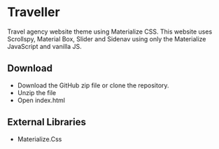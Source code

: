 # Traveller

Travel agency website theme using Materialize CSS. This website uses Scrollspy, Material Box, Slider and Sidenav using only the Materialize JavaScript and vanilla JS.

## Download

* Download the GitHub zip file or clone the repository.
* Unzip the file
* Open index.html

## External Libraries

*  Materialize.Css